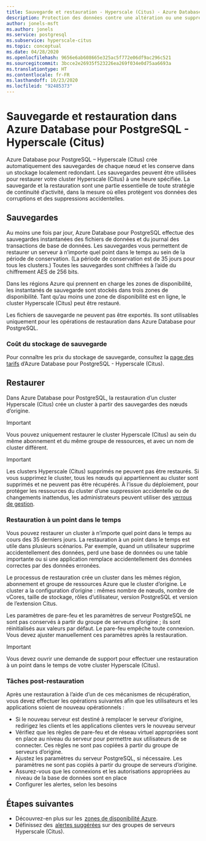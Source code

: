 ```yaml
---
title: Sauvegarde et restauration - Hyperscale (Citus) - Azure Database pour PostgreSQL
description: Protection des données contre une altération ou une suppression accidentelle
author: jonels-msft
ms.author: jonels
ms.service: postgresql
ms.subservice: hyperscale-citus
ms.topic: conceptual
ms.date: 04/28/2020
ms.openlocfilehash: 9656e6ab608665e325ac5f772e06df9ac296c521
ms.sourcegitcommit: 3bcce2e26935f523226ea269f034e0d75aa6693a
ms.translationtype: HT
ms.contentlocale: fr-FR
ms.lasthandoff: 10/23/2020
ms.locfileid: "92485373"
---
```

# <a name="backup-and-restore-in-azure-database-for-postgresql---hyperscale-citus"></a>Sauvegarde et restauration dans Azure Database pour PostgreSQL - Hyperscale (Citus)

Azure Database pour PostgreSQL – Hyperscale (Citus) crée automatiquement des sauvegardes de chaque nœud et les conserve dans un stockage localement redondant. Les sauvegardes peuvent être utilisées pour restaurer votre cluster Hyperscale (Citus) à une heure spécifiée. La sauvegarde et la restauration sont une partie essentielle de toute stratégie de continuité d’activité, dans la mesure où elles protègent vos données des corruptions et des suppressions accidentelles.

## <a name="backups"></a>Sauvegardes

Au moins une fois par jour, Azure Database pour PostgreSQL effectue des sauvegardes instantanées des fichiers de données et du journal des transactions de base de données. Les sauvegardes vous permettent de restaurer un serveur à n’importe quel point dans le temps au sein de la période de conservation. (La période de conservation est de 35 jours pour tous les clusters.) Toutes les sauvegardes sont chiffrées à l’aide du chiffrement AES de 256 bits.

Dans les régions Azure qui prennent en charge les zones de disponibilité, les instantanés de sauvegarde sont stockés dans trois zones de disponibilité. Tant qu’au moins une zone de disponibilité est en ligne, le cluster Hyperscale (Citus) peut être restauré.

Les fichiers de sauvegarde ne peuvent pas être exportés. Ils sont utilisables uniquement pour les opérations de restauration dans Azure Database pour PostgreSQL.

### <a name="backup-storage-cost"></a>Coût du stockage de sauvegarde

Pour connaître les prix du stockage de sauvegarde, consultez la [page des tarifs](https://azure.microsoft.com/pricing/details/postgresql/hyperscale-citus/) d’Azure Database pour PostgreSQL - Hyperscale (Citus).

## <a name="restore"></a>Restaurer

Dans Azure Database pour PostgreSQL, la restauration d’un cluster Hyperscale (Citus) crée un cluster à partir des sauvegardes des nœuds d’origine. 

> [!IMPORTANT]
>Vous pouvez uniquement restaurer le cluster Hyperscale (Citus) au sein du même abonnement et du même groupe de ressources, et avec un nom de cluster différent.


> [!IMPORTANT]
> Les clusters Hyperscale (Citus) supprimés ne peuvent pas être restaurés. Si vous supprimez le cluster, tous les nœuds qui appartiennent au cluster sont supprimés et ne peuvent pas être récupérés. À l’issue du déploiement, pour protéger les ressources du cluster d’une suppression accidentelle ou de changements inattendus, les administrateurs peuvent utiliser des [verrous de gestion](../azure-resource-manager/management/lock-resources.md).

### <a name="point-in-time-restore-pitr"></a>Restauration à un point dans le temps

Vous pouvez restaurer un cluster à n’importe quel point dans le temps au cours des 35 derniers jours.
La restauration à un point dans le temps est utile dans plusieurs scénarios. Par exemple, quand un utilisateur supprime accidentellement des données, perd une base de données ou une table importante ou si une application remplace accidentellement des données correctes par des données erronées.

Le processus de restauration crée un cluster dans les mêmes région, abonnement et groupe de ressources Azure que le cluster d’origine. Le cluster a la configuration d’origine : mêmes nombre de nœuds, nombre de vCores, taille de stockage, rôles d’utilisateur, version PostgreSQL et version de l’extension Citus.

Les paramètres de pare-feu et les paramètres de serveur PostgreSQL ne sont pas conservés à partir du groupe de serveurs d’origine ; ils sont réinitialisés aux valeurs par défaut. Le pare-feu empêche toute connexion. Vous devez ajuster manuellement ces paramètres après la restauration.

> [!IMPORTANT]
> Vous devez ouvrir une demande de support pour effectuer une restauration à un point dans le temps de votre cluster Hyperscale (Citus).

### <a name="post-restore-tasks"></a>Tâches post-restauration

Après une restauration à l’aide d’un de ces mécanismes de récupération, vous devez effectuer les opérations suivantes afin que les utilisateurs et les applications soient de nouveau opérationnels :

* Si le nouveau serveur est destiné à remplacer le serveur d’origine, redirigez les clients et les applications clientes vers le nouveau serveur
* Vérifiez que les règles de pare-feu et de réseau virtuel appropriées sont en place au niveau du serveur pour permettre aux utilisateurs de se connecter. Ces règles ne sont pas copiées à partir du groupe de serveurs d’origine.
* Ajustez les paramètres du serveur PostgreSQL, si nécessaire. Les paramètres ne sont pas copiés à partir du groupe de serveurs d’origine.
* Assurez-vous que les connexions et les autorisations appropriées au niveau de la base de données sont en place
* Configurer les alertes, selon les besoins

## <a name="next-steps"></a>Étapes suivantes

* Découvrez-en plus sur les  [zones de disponibilité Azure](../availability-zones/az-overview.md).
* Définissez des  [alertes suggérées](./howto-hyperscale-alert-on-metric.md#suggested-alerts) sur des groupes de serveurs Hyperscale (Citus).